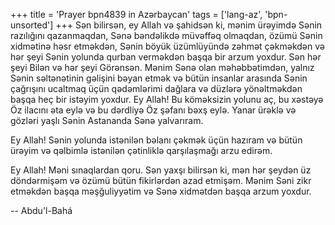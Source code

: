+++
title = 'Prayer bpn4839 in Azərbaycan'
tags = ['lang-az', 'bpn-unsorted']
+++
Sən bilirsən, ey Allah və şahidsən ki, mənim ürəyimdə Sənin razılığını qazanmaqdan, Sənə bəndəlikdə müvəffəq olmaqdan, özümü Sənin xidmətinə həsr etməkdən, Sənin böyük üzümlüyündə zəhmət çəkməkdən və hər şeyi Sənin yolunda qurban verməkdən başqa bir arzum yoxdur. Sən hər şeyi Bilən və hər şeyi Görənsən. Mənim Sənə olan məhəbbətimdən, yalnız Sənin səltənətinin gəlişini bəyan etmək və bütün insanlar arasında Sənin çağrışını ucaltmaq üçün qədəmlərimi dağlara və düzlərə yönəltməkdən başqa heç bir istəyim yoxdur. Ey Allah! Bu köməksizin yolunu aç, bu xəstəyə Öz ilacını əta eylə və bu dərdliyə Öz şəfanı bəxş eylə. Yanar ürəklə və gözləri yaşlı Sənin Astananda Sənə yalvarıram.

Ey Allah! Sənin yolunda istənilən bəlanı çəkmək üçün hazıram və bütün ürəyim və qəlbimlə istənilən çətinliklə qarşılaşmağı arzu edirəm.

Ey Allah! Məni sınaqlardan qoru. Sən yaxşı bilirsən ki, mən hər şeydən üz döndərmişəm və özümü bütün fikirlərdən azad etmişəm. Mənim Səni zikr etməkdən başqa məşğuliyyətim və Sənə xidmətdən başqa arzum yoxdur.

-- Abdu'l-Bahá
